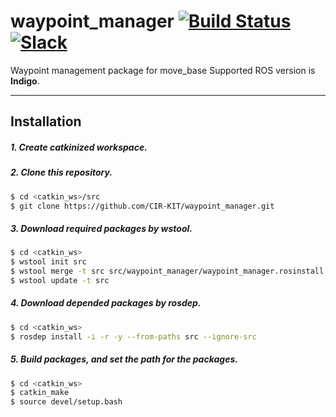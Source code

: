 # waypoint_manager [![Build Status](https://travis-ci.org/CIR-KIT/cirkit_waypoint_manager.svg?branch=indigo-devel)](https://travis-ci.org/CIR-KIT/waypoint_manager) [![Slack](https://img.shields.io/badge/Slack-CIR--KIT-blue.svg)](http://cir-kit.slack.com/messages/waypoint_manager)
Waypoint management package for move_base
Supported ROS version is **Indigo**.

---
## Installation
##### 1. Create **catkinized**  workspace.
##### 2. Clone this repository.
```bash
$ cd <catkin_ws>/src
$ git clone https://github.com/CIR-KIT/waypoint_manager.git
```
##### 3. Download required packages by wstool.
```bash
$ cd <catkin_ws>
$ wstool init src
$ wstool merge -t src src/waypoint_manager/waypoint_manager.rosinstall
$ wstool update -t src
```
##### 4. Download depended packages by rosdep.
```bash
$ cd <catkin_ws>
$ rosdep install -i -r -y --from-paths src --ignore-src
```
##### 5. Build packages, and set the path for the packages.
```bash
$ cd <catkin_ws>
$ catkin_make
$ source devel/setup.bash
```
